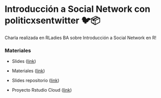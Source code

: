 # Introducción a Social Network con politicxsentwitter 🐦📦
Charla realizada en RLadies BA sobre Introducción a Social Network en R! 

### Materiales 

* Slides ([link](https://guadag12.github.io/socialnetwork-rladies-talk/))

* Materiales ([link](https://github.com/guadag12/socialnetwork-rladies-talk/tree/main/codigo))

* Slides repositorio ([link](https://github.com/guadag12/socialnetwork-rladies-talk))

* Proyecto Rstudio Cloud ([link](https://rstudio.cloud/project/2794017))
